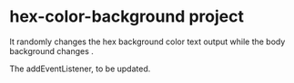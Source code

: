 # hex-color-background project
It randomly changes the hex background color text output while the body background changes .

The addEventListener, to be updated.
